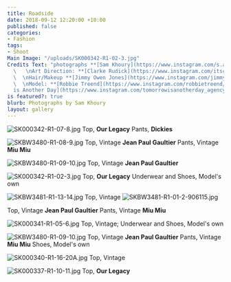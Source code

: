 ```yaml
---
title: Roadside
date: 2018-09-12 12:20:00 +10:00
published: false
categories:
- Fashion
tags:
- Shoot
Main Image: "/uploads/SK000342-R1-02-3.jpg"
Credits Text: "photographs **[Sam Khoury](https://www.instagram.com/s.a.m.khoury/)**
  \   \nArt Direction: **[Clarke Rudick](https://www.instagram.com/itsclarkewithane/?hl=en)**
  \  \nHair/Makeup **[Jimmy Owen Jones](https://www.instagram.com/jimmyowenjones/?hl=en)**
  \  \nModel: **[Robbie Treend](https://www.instagram.com/robbietreend/)** at **[Tomorrow
  is Another Day](https://www.instagram.com/tomorrowisanotherday_agency/?hl=en)**\n"
is featured?: true
blurb: Photographs by Sam Khoury
layout: gallery
---
```


![SK000342-R1-07-8.jpg](/uploads/SK000342-R1-07-8.jpg)
Top, **Our Legacy** Pants, **Dickies**
 
![SKBW3480-R1-08-9.jpg](/uploads/SKBW3480-R1-08-9.jpg)
Top, Vintage **Jean Paul Gaultier** Pants, Vintage **Miu Miu**

![SKBW3480-R1-09-10.jpg](/uploads/SKBW3480-R1-09-10.jpg)
Top, Vintage **Jean Paul Gaultier** 

![SK000342-R1-02-3.jpg](/uploads/SK000342-R1-02-3.jpg)
Top, **Our Legacy** Underwear and Shoes, Model's own

![SKBW3481-R1-13-14.jpg](/uploads/SKBW3481-R1-13-14.jpg)
 Top, Vintage
![SKBW3481-R1-01-2-906115.jpg](/uploads/SKBW3481-R1-01-2-906115.jpg)

Top, Vintage **Jean Paul Gaultier** Pants, Vintage **Miu Miu**

![SK000341-R1-05-6.jpg](/uploads/SK000341-R1-05-6.jpg)
 Top, Vintage; Underwear and Shoes, Model's own

![SKBW3480-R1-09-10.jpg](/uploads/SKBW3480-R1-09-10.jpg)
Top, Vintage **Jean Paul Gaultier** Pants, Vintage **Miu Miu** Shoes, Model's own

![SK000340-R1-16-20A.jpg](/uploads/SK000340-R1-16-20A.jpg)
Top, Vintage

![SK000337-R1-10-11.jpg](/uploads/SK000337-R1-10-11.jpg)
Top, **Our Legacy** 
